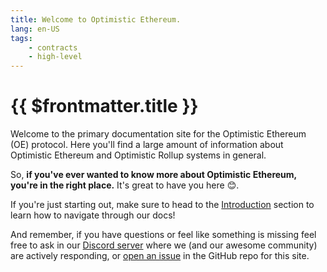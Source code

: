 ```yaml
---
title: Welcome to Optimistic Ethereum.
lang: en-US
tags:
    - contracts
    - high-level
---
```


# {{ $frontmatter.title }}

Welcome to the primary documentation site for the Optimistic Ethereum (OE) protocol.
Here you'll find a large amount of information about Optimistic Ethereum and Optimistic Rollup systems in general.

So, **if you've ever wanted to know more about Optimistic Ethereum, you're in the right place.**
It's great to have you here 😊.

If you're just starting out, make sure to head to the [Introduction](./introduction/welcome.md) section to learn how to navigate through our docs!

And remember, if you have questions or feel like something is missing feel free to ask in our [Discord server](https://discord.gg/5TaAXGn2D8) where we (and our awesome community) are actively responding, or [open an issue](https://github.com/ethereum-optimism/community-hub/issues) in the GitHub repo for this site.
